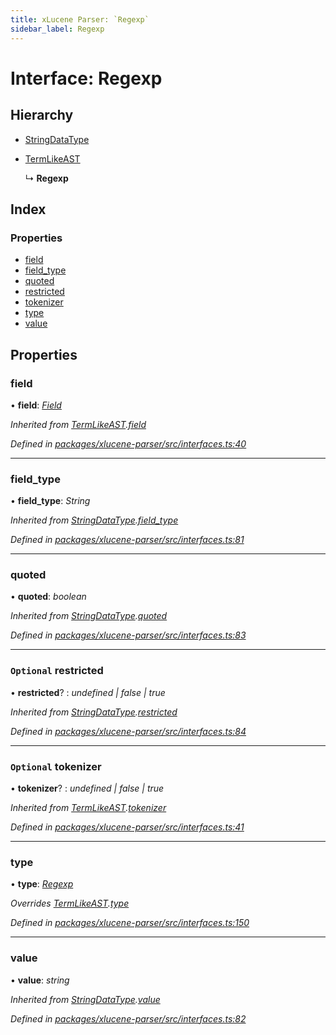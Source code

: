 ```yaml
---
title: xLucene Parser: `Regexp`
sidebar_label: Regexp
---
```


# Interface: Regexp

## Hierarchy

* [StringDataType](stringdatatype.md)

* [TermLikeAST](termlikeast.md)

  ↳ **Regexp**

## Index

### Properties

* [field](regexp.md#field)
* [field_type](regexp.md#field_type)
* [quoted](regexp.md#quoted)
* [restricted](regexp.md#optional-restricted)
* [tokenizer](regexp.md#optional-tokenizer)
* [type](regexp.md#type)
* [value](regexp.md#value)

## Properties

###  field

• **field**: *[Field](../overview.md#field)*

*Inherited from [TermLikeAST](termlikeast.md).[field](termlikeast.md#field)*

*Defined in [packages/xlucene-parser/src/interfaces.ts:40](https://github.com/terascope/teraslice/blob/653cf7530/packages/xlucene-parser/src/interfaces.ts#L40)*

___

###  field_type

• **field_type**: *String*

*Inherited from [StringDataType](stringdatatype.md).[field_type](stringdatatype.md#field_type)*

*Defined in [packages/xlucene-parser/src/interfaces.ts:81](https://github.com/terascope/teraslice/blob/653cf7530/packages/xlucene-parser/src/interfaces.ts#L81)*

___

###  quoted

• **quoted**: *boolean*

*Inherited from [StringDataType](stringdatatype.md).[quoted](stringdatatype.md#quoted)*

*Defined in [packages/xlucene-parser/src/interfaces.ts:83](https://github.com/terascope/teraslice/blob/653cf7530/packages/xlucene-parser/src/interfaces.ts#L83)*

___

### `Optional` restricted

• **restricted**? : *undefined | false | true*

*Inherited from [StringDataType](stringdatatype.md).[restricted](stringdatatype.md#optional-restricted)*

*Defined in [packages/xlucene-parser/src/interfaces.ts:84](https://github.com/terascope/teraslice/blob/653cf7530/packages/xlucene-parser/src/interfaces.ts#L84)*

___

### `Optional` tokenizer

• **tokenizer**? : *undefined | false | true*

*Inherited from [TermLikeAST](termlikeast.md).[tokenizer](termlikeast.md#optional-tokenizer)*

*Defined in [packages/xlucene-parser/src/interfaces.ts:41](https://github.com/terascope/teraslice/blob/653cf7530/packages/xlucene-parser/src/interfaces.ts#L41)*

___

###  type

• **type**: *[Regexp](../enums/asttype.md#regexp)*

*Overrides [TermLikeAST](termlikeast.md).[type](termlikeast.md#type)*

*Defined in [packages/xlucene-parser/src/interfaces.ts:150](https://github.com/terascope/teraslice/blob/653cf7530/packages/xlucene-parser/src/interfaces.ts#L150)*

___

###  value

• **value**: *string*

*Inherited from [StringDataType](stringdatatype.md).[value](stringdatatype.md#value)*

*Defined in [packages/xlucene-parser/src/interfaces.ts:82](https://github.com/terascope/teraslice/blob/653cf7530/packages/xlucene-parser/src/interfaces.ts#L82)*
